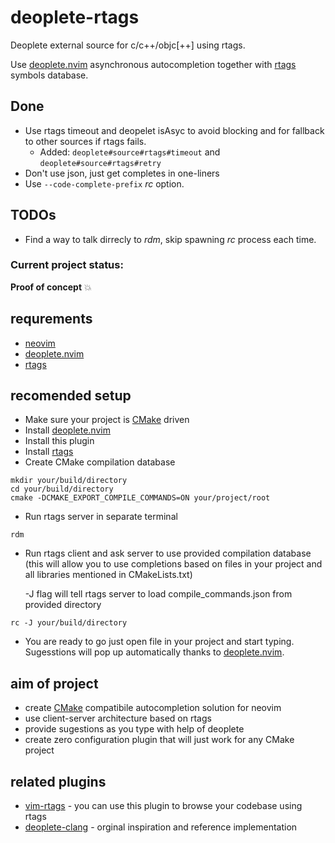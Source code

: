 # deoplete-rtags
Deoplete external source for c/c++/objc[++] using rtags.

Use [deoplete.nvim](https://github.com/Shougo/deoplete.nvim) asynchronous
autocompletion together with [rtags](https://github.com/Andersbakken/rtags)
symbols database.

## Done
- Use rtags timeout and deopelet isAsyc to avoid blocking and for fallback to other sources if rtags fails.
    - Added: `deoplete#source#rtags#timeout` and `deoplete#source#rtags#retry`
- Don't use json, just get completes in one-liners
- Use `--code-complete-prefix` _rc_ option.
 
## TODOs
- Find a way to talk dirrecly to _rdm_, skip spawning _rc_ process each time.

### Current project status:
**Proof of concept** :boom:

## requrements
- [neovim](https://github.com/neovim/neovim)
- [deoplete.nvim](https://github.com/Shougo/deoplete.nvim)
- [rtags](https://github.com/Andersbakken/rtags)

## recomended setup
- Make sure your project is [CMake](https://github.com/Kitware/CMake) driven
- Install [deoplete.nvim](https://github.com/Shougo/deoplete.nvim)
- Install this plugin
- Install [rtags](https://github.com/Andersbakken/rtags)
- Create CMake compilation database
```
mkdir your/build/directory
cd your/build/directory
cmake -DCMAKE_EXPORT_COMPILE_COMMANDS=ON your/project/root
```
- Run rtags server in separate terminal
```
rdm
```
- Run rtags client and ask server to use provided compilation database (this
will allow you to use completions based on files in your project and all
libraries mentioned in CMakeLists.txt)

    -J flag will tell rtags server to load compile_commands.json from provided
directory
```
rc -J your/build/directory
```
- You are ready to go just open file in your project and start typing.
Sugesstions will pop up automatically thanks to
[deoplete.nvim](https://github.com/Shougo/deoplete.nvim).

## aim of project
- create [CMake](https://github.com/Kitware/CMake) compatibile autocompletion
solution for neovim
- use client-server architecture based on rtags
- provide sugestions as you type with help of deoplete
- create zero configuration plugin that will just work for any CMake project


## related plugins
- [vim-rtags](https://github.com/lyuts/vim-rtags) - you can use this plugin to
browse your codebase using rtags
- [deoplete-clang](https://github.com/zchee/deoplete-clang) - orginal
inspiration and reference implementation
